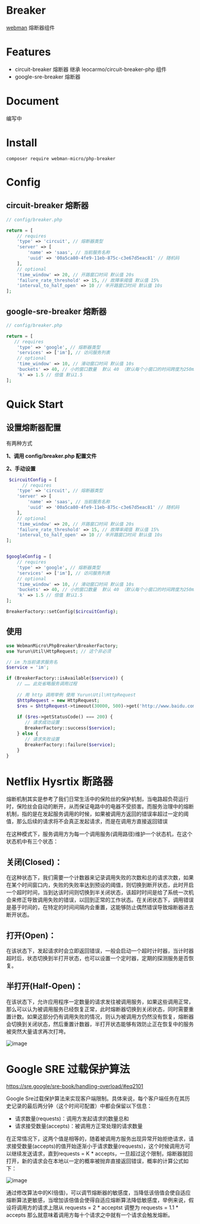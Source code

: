 # Breaker
[webman](https://github.com/walkor/webman)  熔断器组件

# Features

- circuit-breaker 熔断器 继承 leocarmo/circuit-breaker-php 组件
- google-sre-breaker 熔断器

# Document

编写中

# Install

```
composer require webman-micro/php-breaker
```

# Config

## circuit-breaker 熔断器

```php
// config/breaker.php

return = [
    // requires
    'type' => 'circuit', // 熔断器类型
    'server' => [
        'name' => 'saas', // 当前服务名称
        'uuid' => '00a5ca80-4fe9-11eb-875c-c3e67d5eac81' // 随机码
    ],
    // optional
    'time_window' => 20, // 开路窗口时间 默认值 20s
    'failure_rate_threshold' => 15, // 故障率阈值 默认值 15%
    'interval_to_half_open' => 10 // 半开路窗口时间 默认值 10s
];
```

## google-sre-breaker 熔断器

```php
// config/breaker.php

return = [
   // requires
    'type' => 'google', // 熔断器类型
    'services' => ['im'], // 访问服务列表
    // optional
    'time_window' => 10, // 滑动窗口时间 默认值 10s
    'buckets' => 40, // 小的窗口数量  默认 40 （默认每个小窗口的时间跨度为250ms）
    'k' => 1.5 // 倍值 默认1.5
];
```

# Quick Start

## 设置熔断器配置

有两种方式

**1、调用 config/breaker.php 配置文件**

**2、手动设置**

```php
 $circuitConfig = [
      // requires
    'type' => 'circuit', // 熔断器类型
    'server' => [
        'name' => 'saas', // 当前服务名称
        'uuid' => '00a5ca80-4fe9-11eb-875c-c3e67d5eac81' // 随机码
    ],
    // optional
    'time_window' => 20, // 开路窗口时间 默认值 20s
    'failure_rate_threshold' => 15, // 故障率阈值 默认值 15%
    'interval_to_half_open' => 10 // 半开路窗口时间 默认值 10s
];


$googleConfig = [
    // requires
    'type' => 'google', // 熔断器类型
    'services' => ['im'], // 访问服务列表
    // optional
    'time_window' => 10, // 滑动窗口时间 默认值 10s
    'buckets' => 40, // 小的窗口数量  默认 40 （默认每个小窗口的时间跨度为250ms）
    'k' => 1.5 // 倍值 默认1.5
];

BreakerFactory::setConfig($circuitConfig);
```

## 使用

```php
use WebmanMicro\PhpBreaker\BreakerFactory;
use Yurun\Util\HttpRequest; // 这个非必须

// im 为当前请求服务名
$service = 'im';

if (BreakerFactory::isAvailable($service)) { 
    // …… 此处省略服务调用过程
    
    // 用 http 调用举例 使用 Yurun\Util\HttpRequest
    $httpRequest = new HttpRequest;
    $res = $httpRequest->timeout(30000, 500)->get('http://www.baidu.com');
    
    if ($res->getStatusCode() === 200) {
       // 请求成功设置
       BreakerFactory::success($service);
    } else {
       // 请求失败设置
       BreakerFactory::failure($service);
    }
}
```

# Netflix Hysrtix 断路器

熔断机制其实是参考了我们日常生活中的保险丝的保护机制，当电路超负荷运行时，保险丝会自动的断开，从而保证电路中的电器不受损害。而服务治理中的熔断机制，指的是在发起服务调用的时候，如果被调用方返回的错误率超过一定的阈值，那么后续的请求将不会真正发起请求，而是在调用方直接返回错误

在这种模式下，服务调用方为每一个调用服务(调用路径)维护一个状态机，在这个状态机中有三个状态：

## 关闭(Closed)：

在这种状态下，我们需要一个计数器来记录调用失败的次数和总的请求次数，如果在某个时间窗口内，失败的失败率达到预设的阈值，则切换到断开状态，此时开启一个超时时间，当到达该时间则切换到半关闭状态，该超时时间是给了系统一次机会来修正导致调用失败的错误，以回到正常的工作状态。在关闭状态下，调用错误是基于时间的，在特定的时间间隔内会重置，这能够防止偶然错误导致熔断器进去断开状态。

## 打开(Open)：

在该状态下，发起请求时会立即返回错误，一般会启动一个超时计时器，当计时器超时后，状态切换到半打开状态，也可以设置一个定时器，定期的探测服务是否恢复。

## 半打开(Half-Open)：

在该状态下，允许应用程序一定数量的请求发往被调用服务，如果这些调用正常，那么可以认为被调用服务已经恢复正常，此时熔断器切换到关闭状态，同时需要重置计数。如果这部分仍有调用失败的情况，则认为被调用方仍然没有恢复，熔断器会切换到关闭状态，然后重置计数器，半打开状态能够有效防止正在恢复中的服务被突然大量请求再次打垮。

![image](./circuit_breaker.png)

# Google SRE 过载保护算法

https://sre.google/sre-book/handling-overload/#eq2101

Google Sre过载保护算法来实现客户端限制。具体来说，每个客户端任务在其历史记录的最后两分钟（这个时间可配置）中都会保留以下信息：

- 请求数量(requests)：调用方发起请求的数量总和
- 请求接受数量(accepts)：被调用方正常处理的请求数量

在正常情况下，这两个值是相等的，随着被调用方服务出现异常开始拒绝请求，请求接受数量(accepts)的值开始逐渐小于请求数量(requests)，这个时候调用方可以继续发送请求，直到requests = K * accepts，一旦超过这个限制，熔断器就回打开，新的请求会在本地以一定的概率被抛弃直接返回错误，概率的计算公式如下：

![image](./google_breaker.png)

通过修改算法中的K(倍值)，可以调节熔断器的敏感度，当降低该倍值会使自适应熔断算法更敏感，当增加该倍值会使得自适应熔断算法降低敏感度，举例来说，假设将调用方的请求上限从 requests = 2 * acceptst 调整为 requests = 1.1 * accepts 那么就意味着调用方每十个请求之中就有一个请求会触发熔断。
